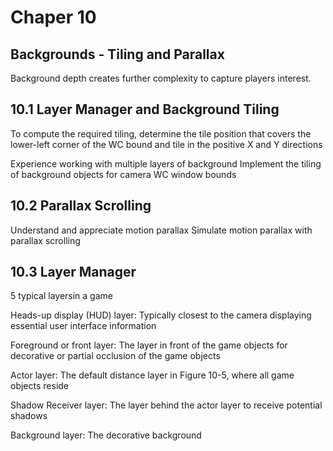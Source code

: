 # Chaper 10

## Backgrounds - Tiling and Parallax

Background depth creates further complexity to capture players interest.

## 10.1 Layer Manager and Background Tiling

To compute the required tiling, determine the tile position that covers the lower-left corner of the WC bound and tile in the positive X and Y directions

Experience working with multiple layers of background
Implement the tiling of background objects for camera WC window bounds

## 10.2 Parallax Scrolling

Understand and appreciate motion parallax
Simulate motion parallax with parallax scrolling

## 10.3 Layer Manager

5 typical layersin a game

Heads-up display (HUD) layer: Typically closest to the camera displaying essential user interface information

Foreground or front layer: The layer in front of the game objects for decorative or partial occlusion of the game objects

Actor layer: The default distance layer in Figure 10-5, where all game objects reside

Shadow Receiver layer: The layer behind the actor layer to receive potential shadows

Background layer: The decorative background
